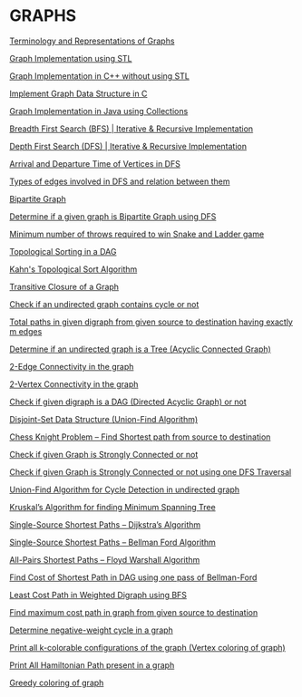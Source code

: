 # GRAPHS

[Terminology and Representations of Graphs
](http://www.techiedelight.com/terminology-and-representations-of-graphs/)

[Graph Implementation using STL
](http://www.techiedelight.com/graph-implementation-using-stl/)

[Graph Implementation in C++ without using STL
](http://www.techiedelight.com/graph-implementation-c-without-using-stl/)

[Implement Graph Data Structure in C
](http://www.techiedelight.com/implement-graph-data-structure-c/)

[Graph Implementation in Java using Collections
](http://www.techiedelight.com/graph-implementation-java-using-collections/)

[Breadth First Search (BFS) | Iterative & Recursive Implementation
](http://www.techiedelight.com/breadth-first-search/)

[Depth First Search (DFS) | Iterative & Recursive Implementation
](http://www.techiedelight.com/depth-first-search/)

[Arrival and Departure Time of Vertices in DFS
](http://www.techiedelight.com/arrival-departure-time-vertices-dfs/)

[Types of edges involved in DFS and relation between them
](http://www.techiedelight.com/types-edges-involved-dfs-relation/)

[Bipartite Graph
](http://www.techiedelight.com/bipartite-graph/)

[Determine if a given graph is Bipartite Graph using DFS
](http://www.techiedelight.com/determine-given-graph-bipartite-graph-using-dfs/)

[Minimum number of throws required to win Snake and Ladder game
](http://www.techiedelight.com/min-throws-required-to-win-snake-and-ladder-game/)

[Topological Sorting in a DAG
](http://www.techiedelight.com/topological-sorting-dag/)

[Kahn's Topological Sort Algorithm
](http://www.techiedelight.com/kahn-topological-sort-algorithm/)

[Transitive Closure of a Graph
](http://www.techiedelight.com/transitive-closure-graph/)

[Check if an undirected graph contains cycle or not
](http://www.techiedelight.com/check-undirected-graph-contains-cycle-not/)

[Total paths in given digraph from given source to destination having exactly m edges
](http://www.techiedelight.com/total-paths-in-digraph-from-source-to-destination-m-edges/)

[Determine if an undirected graph is a Tree (Acyclic Connected Graph)
](http://www.techiedelight.com/determine-undirected-graph-tree-acyclic-connected-graph/)

[2-Edge Connectivity in the graph
](http://www.techiedelight.com/2-edge-connectivity-graph/)

[2-Vertex Connectivity in the graph
](http://www.techiedelight.com/2-vertex-connectivity-graph/)

[Check if given digraph is a DAG (Directed Acyclic Graph) or not
](http://www.techiedelight.com/check-given-digraph-dag-directed-acyclic-graph-not/)

[Disjoint-Set Data Structure (Union-Find Algorithm)
](http://www.techiedelight.com/disjoint-set-data-structure-union-find-algorithm/)

[Chess Knight Problem – Find Shortest path from source to destination
](http://www.techiedelight.com/chess-knight-problem-find-shortest-path-source-destination/)

[Check if given Graph is Strongly Connected or not
](http://www.techiedelight.com/check-given-graph-strongly-connected-not/)

[Check if given Graph is Strongly Connected or not using one DFS Traversal
](http://www.techiedelight.com/check-graph-strongly-connected-one-dfs-traversal/)

[Union-Find Algorithm for Cycle Detection in undirected graph
](http://www.techiedelight.com/union-find-algorithm-cycle-detection-graph/)

[Kruskal’s Algorithm for finding Minimum Spanning Tree
](http://www.techiedelight.com/kruskals-algorithm-for-finding-minimum-spanning-tree/)

[Single-Source Shortest Paths – Dijkstra’s Algorithm
](http://www.techiedelight.com/single-source-shortest-paths-dijkstras-algorithm/)

[Single-Source Shortest Paths – Bellman Ford Algorithm
](http://www.techiedelight.com/single-source-shortest-paths-bellman-ford-algorithm/)

[All-Pairs Shortest Paths – Floyd Warshall Algorithm
](http://www.techiedelight.com/pairs-shortest-paths-floyd-warshall-algorithm/)

[Find Cost of Shortest Path in DAG using one pass of Bellman-Ford
](http://www.techiedelight.com/cost-of-shortest-path-in-dag-using-one-pass-of-bellman-ford/)

[Least Cost Path in Weighted Digraph using BFS
](http://www.techiedelight.com/least-cost-path-weighted-digraph-using-bfs/)

[Find maximum cost path in graph from given source to destination
](http://www.techiedelight.com/maximum-cost-path-graph-source-destination/)

[Determine negative-weight cycle in a graph
](http://www.techiedelight.com/determine-negative-weight-cycle-graph/)

[Print all k-colorable configurations of the graph (Vertex coloring of graph)
](http://www.techiedelight.com/print-k-colorable-configurations-graph-vertex-coloring-graph/)

[Print All Hamiltonian Path present in a graph
](http://www.techiedelight.com/print-all-hamiltonian-path-present-in-a-graph/)

[Greedy coloring of graph](http://www.techiedelight.com/greedy-coloring-graph/)

